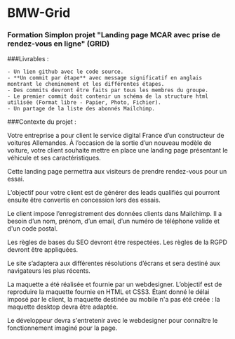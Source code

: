 # BMW-Grid

### Formation Simplon projet "Landing page MCAR avec prise de rendez-vous en ligne" (GRID)

###Livrables :

    - Un lien github avec le code source. 
    - **Un commit par étape** avec message significatif en anglais montrant le cheminement et les différentes étapes. 
    - Des commits devront être faits par tous les membres du groupe. 
    - Le premier commit doit contenir un schéma de la structure html utilisée (Format libre - Papier, Photo, Fichier). 
    - Un partage de la liste des abonnés Mailchimp.

###Contexte du projet :

Votre entreprise a pour client le service digital France d’un constructeur de voitures Allemandes.
À l’occasion de la sortie d’un nouveau modèle de voiture, votre client souhaite mettre en place une landing page 
présentant le véhicule et ses caractéristiques. 

Cette landing page permettra aux visiteurs de prendre rendez-vous pour un essai.

L’objectif pour votre client est de générer des leads qualifiés qui pourront ensuite être convertis en concession 
lors des essais.

Le client impose l’enregistrement des données clients dans Mailchimp. Il a besoin d’un nom, prénom, d’un email, 
d’un numéro de téléphone valide et d'un code postal.

Les règles de bases du SEO devront être respectées. Les règles de la RGPD devront être appliquées.

Le site s’adaptera aux différentes résolutions d’écrans et sera destiné aux navigateurs les plus récents.

La maquette a été réalisée et fournie par un webdesigner. L’objectif est de reproduire la maquette fournie en HTML et CSS3. 
Étant donné le délai imposé par le client, la maquette destinée au mobile n'a pas été créée : 
la maquette desktop devra être adaptée.

Le développeur devra s'entretenir avec le webdesigner pour connaître le fonctionnement imaginé pour la page.
